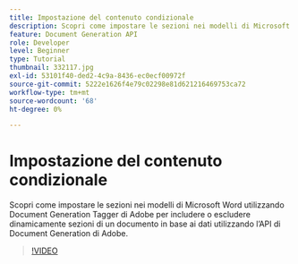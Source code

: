 ```yaml
---
title: Impostazione del contenuto condizionale
description: Scopri come impostare le sezioni nei modelli di Microsoft Word utilizzando l’Adobe Document Generation Tagger per includere o escludere dinamicamente sezioni di un documento basate su dati utilizzando l’API di Adobe Document Generation
feature: Document Generation API
role: Developer
level: Beginner
type: Tutorial
thumbnail: 332117.jpg
exl-id: 53101f40-ded2-4c9a-8436-ec0ecf00972f
source-git-commit: 5222e1626f4e79c02298e81d621216469753ca72
workflow-type: tm+mt
source-wordcount: '68'
ht-degree: 0%

---
```


# Impostazione del contenuto condizionale

Scopri come impostare le sezioni nei modelli di Microsoft Word utilizzando Document Generation Tagger di Adobe per includere o escludere dinamicamente sezioni di un documento in base ai dati utilizzando l’API di Document Generation di Adobe.

>[!VIDEO](https://video.tv.adobe.com/v/3411739?hidetitle=true&captions=ita)
